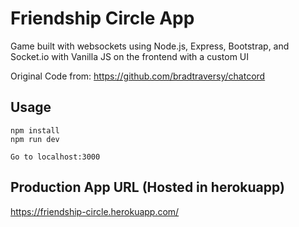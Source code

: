 # Friendship Circle App
Game built with websockets using Node.js, Express, Bootstrap, and Socket.io with Vanilla JS on the frontend with a custom UI

Original Code from: https://github.com/bradtraversy/chatcord

## Usage
```
npm install
npm run dev

Go to localhost:3000
```

## Production App URL (Hosted in herokuapp)

https://friendship-circle.herokuapp.com/
